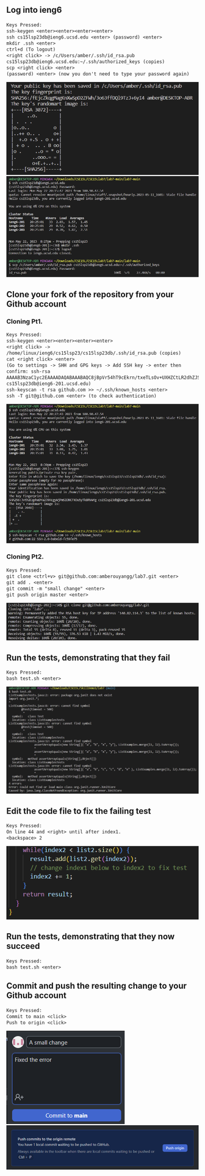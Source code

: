 ## Log into ieng6
```
Keys Pressed:
ssh-keygen <enter><enter><enter><enter> 
ssh cs15lsp23db@ieng6.ucsd.edu <enter> (password) <enter> 
mkdir .ssh <enter> 
ctrl+d (To logout) 
<right click> -> /c/Users/amber/.ssh/id_rsa.pub cs15lsp23db@ieng6.ucsd.edu:~/.ssh/authorized_keys (copies)
scp <right click> <enter> 
(password) <enter> (now you don't need to type your password again)
```
![](randomartimage.png)
![](login.png)
## Clone your fork of the repository from your Github account
### Cloning Pt1.
```
Keys Pressed: 
ssh-keygen <enter><enter><enter><enter>
<right click> -> /home/linux/ieng6/cs15lsp23/cs15lsp23db/.ssh/id_rsa.pub (copies)
cat <right click> <enter>
(Go to settings -> SHH and GPG keys -> Add SSH key -> enter then confirm: ssh-rsa AAAAB3NzaC1yc2EAAAADAQABAAABAQC8jBpVr54hT9cEkrn/txeTLsOv+UXHZCtLR2dhZJSbyRZGYuwJOC8symJw7ozGuLXuOAqk7kbhTrcqYiY1EOz3Yp95HadJ1c0nCQVLlmuhDmTr+gWI3MI/zztLC9HI0pNPao5L/YlP9XdirUsjIZZzj0Vn+BiPJqjslvhRvIA1/otAMWZBQPmzcbUYGWNEfM4LtmrYlGHf6EFHpa9ZrlRaTLTo5oY83VoDO03GYfy0fYrppmurpBcvGj+AHTdmvoAu4sD3QrDY9tslhKzs5dhWydlsGfNIgAT9JzlBKFpJihoCYVR9GBZ5oyaXB4VrOxh9fAny9qCqpYA0zBe3Za8z cs15lsp23db@ieng6-201.ucsd.edu)
ssh-keyscan -t rsa github.com >> ~/.ssh/known_hosts <enter>
ssh -T git@github.com <enter> (to check authentication)
```
![](clone1.png)
### Cloning Pt2.
```
Keys Pressed: 
git clone <ctrl+v> git@github.com:amberouyangg/lab7.git <enter>
git add . <enter>
git commit -m "small change" <enter>
git push origin master <enter>
```
![](clone2.png)
## Run the tests, demonstrating that they fail
```
Keys Pressed: 
bash test.sh <enter>
```
![](error.png)
## Edit the code file to fix the failing test
```
Keys Pressed: 
On line 44 and <right> until after index1.
<backspace> 2
```
![](fixx.png)
## Run the tests, demonstrating that they now succeed
```
Keys Pressed: 
bash test.sh <enter>
```

## Commit and push the resulting change to your Github account
```
Keys Pressed: 
Commit to main <click>
Push to origin <click>
```
![](commit.png)
![](push.png)
